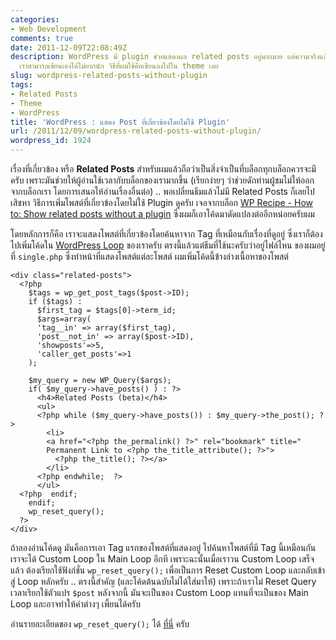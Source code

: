 ```yaml
---
categories:
- Web Development
comments: true
date: 2011-12-09T22:08:49Z
description: WordPress มี plugin ช่วยแสดงผล related posts อยู่มากมาย แต่ความจริงแล้ว
  เราสามารถเขียนเองได้ไม่ยากนัก วิธีที่ผมใช้คือเขียนลงไปใน theme เลย
slug: wordpress-related-posts-without-plugin
tags:
- Related Posts
- Theme
- WordPress
title: 'WordPress : แสดง Post ที่เกี่ยวข้องโดยไม่ใช้ Plugin'
url: /2011/12/09/wordpress-related-posts-without-plugin/
wordpress_id: 1924
---
```


เรื่องที่เกี่ยวข้อง หรือ **Related Posts** สำหรับผมแล้วถือว่าเป็นสิ่งจำเป็นที่บล็อกทุกบล็อกควรจะมีครับ เพราะมันช่วยให้ผู้อ่านใช้เวลากับบล็อกของเรามากขึ้น (เรียกง่ายๆ ว่าช่วยดักท่านผู้ชมไม่ให้ออกจากบล็อกเรา โดยการเสนอให้อ่านเรื่องอื่นต่อ) .. พอเปลี่ยนธีมแล้วไม่มี Related Posts ก็เลยไปเสิชหา วิธีการเพิ่มโพสต์ที่เกี่ยวข้องโดยไม่ใช้ Plugin ดูครับ เจอจากบล็อก [WP Recipe - How to: Show related posts without a plugin](http://www.wprecipes.com/how-to-show-related-posts-without-a-plugin) ซึ่งผมก็เอาโค้ดมาดัดแปลงต่ออีกหน่อยครับผม

โดยหลักการก็คือ เราจะแสดงโพสต์ที่เกี่ยวข้องโดยค้นหาจาก Tag ที่เหมือนกับเรื่องที่ดูอยู่ ซึ่งเราก็ต้องไปเพิ่มโค้ดใน [WordPress Loop](http://codex.wordpress.org/The_Loop) ของเราครับ ตรงนี้แล้วแต่ธีมที่ใช้นะครับว่าอยู่ไฟล์ไหน ของผมอยู่ที่ `single.php` ซึ่งทำหน้าที่แสดงโพสต์แต่ละโพสต์ ผมเพิ่มโค้ดนี้ข้างล่างเนื้อหาของโพสต์


<pre><code class="language-clike">&lt;div class="related-posts"&gt;
  &lt;?php
    $tags = wp_get_post_tags($post-&gt;ID);
    if ($tags) :
      $first_tag = $tags[0]-&gt;term_id;
      $args=array(
      'tag__in' =&gt; array($first_tag),
      'post__not_in' =&gt; array($post-&gt;ID),
      'showposts'=&gt;5,
      'caller_get_posts'=&gt;1
    );

    $my_query = new WP_Query($args);
    if( $my_query-&gt;have_posts() ) : ?&gt;
      &lt;h4&gt;Related Posts (beta)&lt;/h4&gt;
      &lt;ul&gt;
      &lt;?php while ($my_query-&gt;have_posts()) : $my_query-&gt;the_post(); ?&gt;
        &lt;li&gt;
        &lt;a href="&lt;?php the_permalink() ?&gt;" rel="bookmark" title="
        Permanent Link to &lt;?php the_title_attribute(); ?&gt;"&gt;
          &lt;?php the_title(); ?&gt;&lt;/a&gt;
        &lt;/li&gt;
      &lt;?php endwhile;  ?&gt;
      &lt;/ul&gt;
  &lt;?php  endif;
    endif;
    wp_reset_query();
  ?&gt;
&lt;/div&gt;</code></pre>

ถ้าลองอ่านโค้ดดู มันคือการเอา Tag แรกของโพสต์ที่แสดงอยู่ ไปค้นหาโพสต์ที่มี Tag นี้เหมือนกัน เราจะได้ Custom Loop ใน Main Loop อีกที เพราะฉะนั้นเมื่อเราวน Custom Loop เสร็จแล้ว ต้องเรียกใช้ฟังก์ชั่น `wp_reset_query();` เพื่อเป็นการ Reset Custom Loop และกลับเข้าสู่ Loop หลักครับ .. ตรงนี้สำคัญ (และโค้ดต้นฉบับไม่ได้ใส่มาให้) เพราะถ้าเราไม่ Reset Query เวลาเรียกใช้ตัวแปร `$post` หลังจากนี้ มันจะเป็นของ Custom Loop แทนที่จะเป็นของ Main Loop และอาจทำให้ค่าต่างๆ เพี้ยนได้ครับ

อ่านรายละเอียดของ `wp_reset_query();` ได้ [ที่นี่](http://codex.wordpress.org/Function_Reference/wp_reset_query) ครับ
